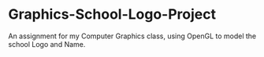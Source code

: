 # Graphics-School-Logo-Project
An assignment for my Computer Graphics class, using OpenGL to model the school Logo and Name.
